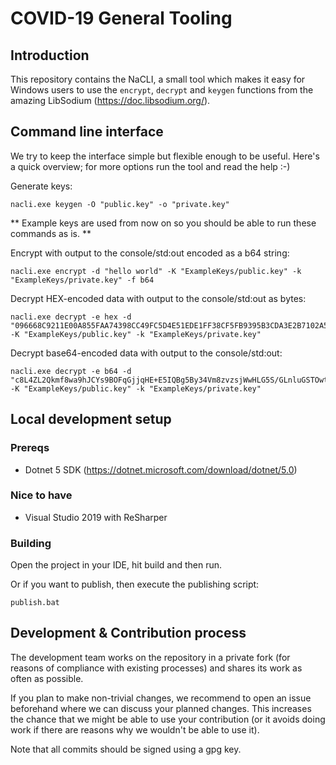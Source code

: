 # COVID-19 General Tooling

## Introduction

This repository contains the NaCLI, a small tool which makes it easy for Windows users to use the `encrypt`, `decrypt` and `keygen` functions from the amazing LibSodium (https://doc.libsodium.org/).

## Command line interface

We try to keep the interface simple but flexible enough to be useful. Here's a quick overview; for more options run the tool and read the help :-)

Generate keys:

    nacli.exe keygen -O "public.key" -o "private.key"

** Example keys are used from now on so you should be able to run these commands as is. **

Encrypt with output to the console/std:out encoded as a b64 string:

	nacli.exe encrypt -d "hello world" -K "ExampleKeys/public.key" -k "ExampleKeys/private.key" -f b64

Decrypt HEX-encoded data with output to the console/std:out as bytes:

    nacli.exe decrypt -e hex -d "096668C9211E00A855FAA74398CC49FC5D4E51EDE1FF38CF5FB9395B3CDA3E2B7102A5419542EDA01AFDBD91682F1698889C798D30FAF21FE9DA39" -K "ExampleKeys/public.key" -k "ExampleKeys/private.key"
	
Decrypt base64-encoded data with output to the console/std:out:

    nacli.exe decrypt -e b64 -d "c8L4ZL2Qkmf8wa9hJCYs9BOFqGjjqHE+E5IQBg5By34Vm8zvzsjWwHLG5S/GLnluGSTOwtHHtbaMfI4=" -K "ExampleKeys/public.key" -k "ExampleKeys/private.key"

## Local development setup

### Prereqs

* Dotnet 5 SDK (https://dotnet.microsoft.com/download/dotnet/5.0)

### Nice to have

* Visual Studio 2019 with ReSharper

### Building

Open the project in your IDE, hit build and then run.

Or if you want to publish, then execute the publishing script:

	publish.bat


## Development & Contribution process

The development team works on the repository in a private fork (for reasons of compliance with existing processes) and shares its work as often as possible.

If you plan to make non-trivial changes, we recommend to open an issue beforehand where we can discuss your planned changes.
This increases the chance that we might be able to use your contribution (or it avoids doing work if there are reasons why we wouldn't be able to use it).

Note that all commits should be signed using a gpg key.
